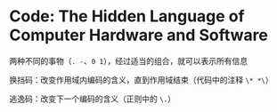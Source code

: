 # Code: The Hidden Language of Computer Hardware and Software

两种不同的事物（`. -`、`0 1`），经过适当的组合，就可以表示所有信息

换挡码：改变作用域内编码的含义，直到作用域结束（代码中的注释 `\* *\`）

逃逸码：改变下一个编码的含义（正则中的 `\.`）


